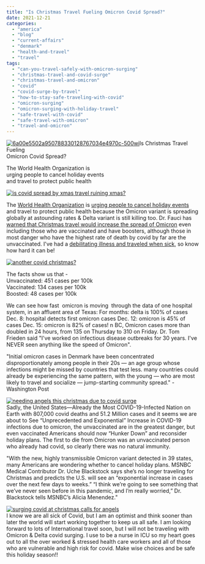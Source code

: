 ```yaml
---
title: "Is Christmas Travel Fueling Omicron Covid Spread?"
date: 2021-12-21
categories: 
  - "america"
  - "blog"
  - "current-affairs"
  - "denmark"
  - "health-and-travel"
  - "travel"
tags: 
  - "can-you-travel-safely-with-omicron-surging"
  - "christmas-travel-and-covid-surge"
  - "christmas-travel-and-omicron"
  - "covid"
  - "covid-surge-by-travel"
  - "how-to-stay-safe-traveling-with-covid"
  - "omicron-surging"
  - "omicron-surging-with-holiday-travel"
  - "safe-travel-with-covid"
  - "safe-travel-with-omicron"
  - "travel-and-omicron"
---
```


[![6a00e5502a950788330128767034e4970c-500wi](https://pub-ac94b3f306b24c0dba4238943c97f2e1.r2.dev/6a00e5502a9507883302788061c2d6200d.jpg "6a00e5502a950788330128767034e4970c-500wi")](https://pub-ac94b3f306b24c0dba4238943c97f2e1.r2.dev/6a00e5502a9507883302788061c2d6200d.jpg)Is Christmas Travel Fueling  
Omicron Covid Spread?  
  
The World Health Organization is  
urging people to cancel holiday events   
and travel to protect public health

<!--more-->

[![is covid spread by xmas travel ruining xmas?](https://pub-ac94b3f306b24c0dba4238943c97f2e1.r2.dev/6a00e5502a9507883302942f8f81cc200c.jpg "is covid spread by xmas travel ruining xmas?")](https://pub-ac94b3f306b24c0dba4238943c97f2e1.r2.dev/6a00e5502a9507883302942f8f81cc200c.jpg)

  
The [World Health Organization](https://www.npr.org/2021/12/20/1065865472/omicron-holiday-travel-gatherings-restrictions-world?utm_term=nprnews&utm_source=facebook.com&utm_campaign=npr&utm_medium=social&fbclid=IwAR0TXt5SRsgRPidNH4MThoMDkqkHjOKpbGKkWkj62g5GwKTv8UKmz-j-LR4) is [urging people to cancel holiday events](https://www.bbc.com/news/world-us-canada-59714272) and travel to protect public health because the Omicron variant is spreading globally at astounding rates & Delta variant is still killing too. Dr. Fauci has [warned that Christmas travel would increase the spread of Omicron](https://www.theguardian.com/world/2021/dec/19/us-covid-fauci-omicron-variant-raging-travel-risks) even including those who are vaccinated and have boosters, although those in most danger who have the highest rate of death by covid by far are the unvaccinated. I've had a [debilitating illness and traveled when sick](http://soultravelers3new.local/2012/10/traveling-while-sick-or-with-health-medical-challenges.html), so know how hard it can be!   
  
[![another covid christmas?](https://pub-ac94b3f306b24c0dba4238943c97f2e1.r2.dev/6a00e5502a9507883302788061c2ee200d.jpg "another covid christmas?")](https://pub-ac94b3f306b24c0dba4238943c97f2e1.r2.dev/6a00e5502a9507883302788061c2ee200d.jpg)  
  
The facts show us that -   
Unvaccinated: 451 cases per 100k  
Vaccinated: 134 cases per 100k  
Boosted: 48 cases per 100k  
  
We can see how fast  omicron is moving  through the data of one hospital system, in an affluent area of Texas: For months: delta is 100% of cases Dec. 8: hospital detects first omicron cases Dec. 12: omicron is 45% of cases Dec. 15: omicron is 82% of cases! n BC, Omicron cases more than doubled in 24 hours, from 135 on Thursday to 310 on Friday. Dr. Tom Frieden said "I've worked on infectious disease outbreaks for 30 years. I've NEVER seen anything like the speed of Omicron".  
  

"Initial omicron cases in Denmark have been concentrated disproportionately among people in their 20s — an age group whose infections might be missed by countries that test less. many countries could already be experiencing the same pattern, with the young — who are most likely to travel and socialize — jump-starting community spread." - Washington Post

[![needing angels this christmas due to covid surge](https://pub-ac94b3f306b24c0dba4238943c97f2e1.r2.dev/6a00e5502a9507883302788061c31a200d.jpg "needing angels this christmas due to covid surge")](https://pub-ac94b3f306b24c0dba4238943c97f2e1.r2.dev/6a00e5502a9507883302788061c31a200d.jpg)  
Sadly, the United States—Already the Most COVID\-19-Infected Nation on Earth with 807,000 covid deaths and 51.2 Million cases and it seems we are about to See “Unprecedented and Exponential” Increase in COVID\-19 infections due to omicron, the unvaccinated are in the greatest danger, but even vaccinated Americans should now “Hunker Down” and reconsider holiday plans. The first to die from Omicron was an unvaccinated person who already had covid, so clearly there was no natural immunity.   
  
"With the new, highly transmissible Omicron variant detected in 39 states, many Americans are wondering whether to cancel holiday plans. MSNBC Medical Contributor Dr. Uche Blackstock says she’s no longer traveling for Christmas and predicts the U.S. will see an “exponential increase in cases over the next few days to weeks.” “I think we’re going to see something that we’ve never seen before in this pandemic, and I’m really worried,” Dr. Blackstock tells MSNBC’s Alicia Menendez."  
  
[![surging covid at christmas calls for angels ](https://pub-ac94b3f306b24c0dba4238943c97f2e1.r2.dev/6a00e5502a950788330282e13a5924200b.jpg "surging covid at christmas calls for angels ")](https://pub-ac94b3f306b24c0dba4238943c97f2e1.r2.dev/6a00e5502a950788330282e13a5924200b.jpg)  
I know we are all sick of Covid, but I am an optimist and think sooner than later the world will start working together to keep us all safe. I am looking forward to lots of International travel soon, but I will not be traveling with Omicron & Delta covid surging. I use to be a nurse in ICU so my heart goes out to all the over worked & stressed health care workers and all of those who are vulnerable and high risk for covid. Make wise choices and be safe this holiday season!!
